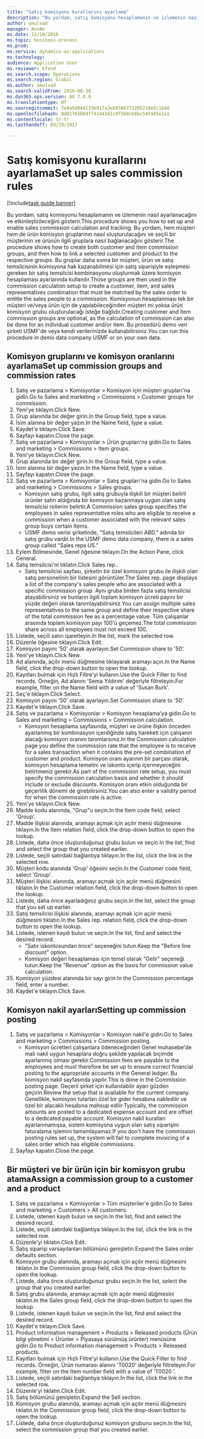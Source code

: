 ```yaml
--- 
title: "Satış komisyonu kurallarını ayarlama"
description: "Bu yordam, satış komisyonu hesaplamanın ve izlemenin nasıl ayarlanacağını ve etkinleştirileceğini gösterir."
author: omulvad
manager: AnnBe
ms.date: 11/10/2016
ms.topic: business-process
ms.prod: 
ms.service: dynamics-ax-applications
ms.technology: 
audience: Application User
ms.reviewer: kfend
ms.search.scope: Operations
ms.search.region: Global
ms.author: omulvad
ms.search.validFrom: 2016-06-30
ms.dyn365.ops.version: AX 7.0.0
ms.translationtype: HT
ms.sourcegitcommit: 7e0a5d044133b917a3eb9386773205218e5c1b40
ms.openlocfilehash: 8d81765884f741443d1c0f5b0cb8bc545945e1a1
ms.contentlocale: tr-tr
ms.lasthandoff: 09/29/2017

---
```

# <a name="set-up-sales-commission-rules"></a><span data-ttu-id="1a200-103">Satış komisyonu kurallarını ayarlama</span><span class="sxs-lookup"><span data-stu-id="1a200-103">Set up sales commission rules</span></span>

[!include[task guide banner](../../includes/task-guide-banner.md)]

<span data-ttu-id="1a200-104">Bu yordam, satış komisyonu hesaplamanın ve izlemenin nasıl ayarlanacağını ve etkinleştirileceğini gösterir.</span><span class="sxs-lookup"><span data-stu-id="1a200-104">This procedure shows you how to set up and enable sales commission calculation and tracking.</span></span> <span data-ttu-id="1a200-105">Bu yordam, hem müşteri hem de ürün komisyon gruplarının nasıl oluşturulacağını ve seçili bir müşterinin ve ürünün ilgili gruplara nasıl bağlanacağını gösterir.</span><span class="sxs-lookup"><span data-stu-id="1a200-105">The procedure shows how to create both customer and item commission groups, and then how to link a selected customer and product to the respective groups.</span></span> <span data-ttu-id="1a200-106">Bu gruplar daha sonra bir müşteri, ürün ve satış temsilcisinin komisyona hak kazanabilmesi için satış siparişiyle eşleşmesi gereken bir satış temsilcisi kombinasyonu oluşturmak üzere komisyon hesaplaması ayarlarında kullanılır.</span><span class="sxs-lookup"><span data-stu-id="1a200-106">Those groups are then used in the commission calculation setup to create a customer, item, and sales representatives combination that must be matched by the sales order to entitle the sales people to a commission.</span></span> <span data-ttu-id="1a200-107">Komisyonun hesaplanması tek bir müşteri ve/veya ürün için de yapılabileceğinden müşteri mi yoksa ürün komisyon grubu oluşturulacağı isteğe bağlıdır.</span><span class="sxs-lookup"><span data-stu-id="1a200-107">Creating customer and item commission groups are optional, as the calculation of commission can also be done for an individual customer and/or item.</span></span> <span data-ttu-id="1a200-108">Bu prosedürü demo veri şirketi USMF'de veya kendi verilerinizde kullanabilirsiniz.</span><span class="sxs-lookup"><span data-stu-id="1a200-108">You can run this procedure in demo data company USMF or on your own data.</span></span>


## <a name="set-up-commission-groups-and-commission-rates"></a><span data-ttu-id="1a200-109">Komisyon gruplarını ve komisyon oranlarını ayarlama</span><span class="sxs-lookup"><span data-stu-id="1a200-109">Set up commission groups and commission rates</span></span>
1. <span data-ttu-id="1a200-110">Satış ve pazarlama > Komisyonlar > Komisyon için müşteri grupları'na gidin.</span><span class="sxs-lookup"><span data-stu-id="1a200-110">Go to Sales and marketing > Commissions > Customer groups for commission.</span></span>
2. <span data-ttu-id="1a200-111">Yeni'ye tıklayın.</span><span class="sxs-lookup"><span data-stu-id="1a200-111">Click New.</span></span>
3. <span data-ttu-id="1a200-112">Grup alanında bir değer girin.</span><span class="sxs-lookup"><span data-stu-id="1a200-112">In the Group field, type a value.</span></span>
4. <span data-ttu-id="1a200-113">İsim alanına bir değer yazın.</span><span class="sxs-lookup"><span data-stu-id="1a200-113">In the Name field, type a value.</span></span>
5. <span data-ttu-id="1a200-114">Kaydet'e tıklayın.</span><span class="sxs-lookup"><span data-stu-id="1a200-114">Click Save.</span></span>
6. <span data-ttu-id="1a200-115">Sayfayı kapatın.</span><span class="sxs-lookup"><span data-stu-id="1a200-115">Close the page.</span></span>
7. <span data-ttu-id="1a200-116">Satış ve pazarlama > Komisyonlar > Ürün grupları'na gidin.</span><span class="sxs-lookup"><span data-stu-id="1a200-116">Go to Sales and marketing > Commissions > Item groups.</span></span>
8. <span data-ttu-id="1a200-117">Yeni'ye tıklayın.</span><span class="sxs-lookup"><span data-stu-id="1a200-117">Click New.</span></span>
9. <span data-ttu-id="1a200-118">Grup alanında bir değer girin.</span><span class="sxs-lookup"><span data-stu-id="1a200-118">In the Group field, type a value.</span></span>
10. <span data-ttu-id="1a200-119">İsim alanına bir değer yazın.</span><span class="sxs-lookup"><span data-stu-id="1a200-119">In the Name field, type a value.</span></span>
11. <span data-ttu-id="1a200-120">Sayfayı kapatın.</span><span class="sxs-lookup"><span data-stu-id="1a200-120">Close the page.</span></span>
12. <span data-ttu-id="1a200-121">Satış ve pazarlama > Komisyonlar > Satış grupları'na gidin.</span><span class="sxs-lookup"><span data-stu-id="1a200-121">Go to Sales and marketing > Commissions > Sales groups.</span></span>
    * <span data-ttu-id="1a200-122">Komisyon satış grubu, ilgili satış grubuyla ilişkili bir müşteri belirli ürünler satın aldığında bir komisyon kazanmaya uygun olan satış temsilcisi rollerini belirtir.</span><span class="sxs-lookup"><span data-stu-id="1a200-122">A Commission sales group specifies the employees in sales representative roles who are eligible to receive a commission when a customer associated with the relevant sales group buys certain items.</span></span>  
    * <span data-ttu-id="1a200-123">USMF demo verisi şirketinde, "Satış temsilcileri ABD." adında bir satış grubu vardır.</span><span class="sxs-lookup"><span data-stu-id="1a200-123">In the USMF demo data company, there is a sales group called "Sales reps US."</span></span>  
13. <span data-ttu-id="1a200-124">Eylem Bölmesinde, Genel öğesine tıklayın.</span><span class="sxs-lookup"><span data-stu-id="1a200-124">On the Action Pane, click General.</span></span>
14. <span data-ttu-id="1a200-125">Satış temsilcisi'ni tıklatın.</span><span class="sxs-lookup"><span data-stu-id="1a200-125">Click Sales rep..</span></span>
    * <span data-ttu-id="1a200-126">Satış temsilcisi sayfası, şirketin bir özel komisyon grubu ile ilişkili olan satış personelinin bir listesini görüntüler.</span><span class="sxs-lookup"><span data-stu-id="1a200-126">The Sales rep. page displays a list of the company's sales people who are associated with a specific commission group.</span></span> <span data-ttu-id="1a200-127">Aynı gruba birden fazla satış temsilcisi atayabilirsiniz ve bunların ilgili toplam komisyon ücreti payını bir yüzde değeri olarak tanımlayabilirsiniz.</span><span class="sxs-lookup"><span data-stu-id="1a200-127">You can assign multiple sales representatives to the same group and define their respective share of the total commission fee as a percentage value.</span></span> <span data-ttu-id="1a200-128">Tüm çalışanlar arasında toplam komisyon payı 100'ü geçemez.</span><span class="sxs-lookup"><span data-stu-id="1a200-128">The total commission share across all employees must not exceed 100.</span></span>  
15. <span data-ttu-id="1a200-129">Listede, seçili satırı işaretleyin.</span><span class="sxs-lookup"><span data-stu-id="1a200-129">In the list, mark the selected row.</span></span>
16. <span data-ttu-id="1a200-130">Düzenle öğesine tıklayın.</span><span class="sxs-lookup"><span data-stu-id="1a200-130">Click Edit.</span></span>
17. <span data-ttu-id="1a200-131">Komisyon payını '50' olarak ayarlayın.</span><span class="sxs-lookup"><span data-stu-id="1a200-131">Set Commission share to '50'.</span></span>
18. <span data-ttu-id="1a200-132">Yeni'ye tıklayın.</span><span class="sxs-lookup"><span data-stu-id="1a200-132">Click New.</span></span>
19. <span data-ttu-id="1a200-133">Ad alanında, açılır menü düğmesine tıklayarak aramayı açın.</span><span class="sxs-lookup"><span data-stu-id="1a200-133">In the Name field, click the drop-down button to open the lookup.</span></span>
20. <span data-ttu-id="1a200-134">Kayıtları bulmak için Hızlı Filtre'yi kullanın.</span><span class="sxs-lookup"><span data-stu-id="1a200-134">Use the Quick Filter to find records.</span></span> <span data-ttu-id="1a200-135">Örneğin, Ad alanını 'Sema Yıldırım' değeriyle filtreleyin.</span><span class="sxs-lookup"><span data-stu-id="1a200-135">For example, filter on the Name field with a value of 'Susan Burk'.</span></span>
21. <span data-ttu-id="1a200-136">Seç'e tıklayın.</span><span class="sxs-lookup"><span data-stu-id="1a200-136">Click Select.</span></span>
22. <span data-ttu-id="1a200-137">Komisyon payını '50' olarak ayarlayın.</span><span class="sxs-lookup"><span data-stu-id="1a200-137">Set Commission share to '50'.</span></span>
23. <span data-ttu-id="1a200-138">Kaydet'e tıklayın.</span><span class="sxs-lookup"><span data-stu-id="1a200-138">Click Save.</span></span>
24. <span data-ttu-id="1a200-139">Satış ve pazarlama > Komisyonlar > Komisyon hesaplama'ya gidin.</span><span class="sxs-lookup"><span data-stu-id="1a200-139">Go to Sales and marketing > Commissions > Commission calculation.</span></span>
    * <span data-ttu-id="1a200-140">Komisyon hesaplama sayfasında, müşteri ve ürüne ilişkin önceden ayarlanmış bir kombinasyon içerdiğinde satış hareketi için çalışanın alacağı komisyon oranını tanımlarsınız.</span><span class="sxs-lookup"><span data-stu-id="1a200-140">In the Commission calculation page you define the commission rate that the employee is to receive for a sales transaction when it contains the pre-set combination of customer and product.</span></span> <span data-ttu-id="1a200-141">Komisyon oranı ayarının bir parçası olarak, komisyon hesaplama temelini ve iskonto içerip içermeyeceğini belirtmeniz gerekir.</span><span class="sxs-lookup"><span data-stu-id="1a200-141">As part of the commission rate setup, you must specify the commission calculation basis and whether it should include or exclude discounts.</span></span> <span data-ttu-id="1a200-142">Komisyon oranı etkin olduğunda bir geçerlilik dönemi de girebilirsiniz.</span><span class="sxs-lookup"><span data-stu-id="1a200-142">You can also enter a validity period for when the commission rate is active.</span></span>  
25. <span data-ttu-id="1a200-143">Yeni'ye tıklayın.</span><span class="sxs-lookup"><span data-stu-id="1a200-143">Click New.</span></span>
26. <span data-ttu-id="1a200-144">Madde kodu alanında, "Grup"u seçin.</span><span class="sxs-lookup"><span data-stu-id="1a200-144">In the Item code field, select 'Group'.</span></span>
27. <span data-ttu-id="1a200-145">Madde ilişkisi alanında, aramayı açmak için açılır menü düğmesine tıklayın.</span><span class="sxs-lookup"><span data-stu-id="1a200-145">In the Item relation field, click the drop-down button to open the lookup.</span></span>
28. <span data-ttu-id="1a200-146">Listede, daha önce oluşturduğunuz grubu bulun ve seçin.</span><span class="sxs-lookup"><span data-stu-id="1a200-146">In the list, find and select the group that you created earlier.</span></span>
29. <span data-ttu-id="1a200-147">Listede, seçili satırdaki bağlantıya tıklayın.</span><span class="sxs-lookup"><span data-stu-id="1a200-147">In the list, click the link in the selected row.</span></span>
30. <span data-ttu-id="1a200-148">Müşteri kodu alanında 'Grup' öğesini seçin.</span><span class="sxs-lookup"><span data-stu-id="1a200-148">In the Customer code field, select 'Group'.</span></span>
31. <span data-ttu-id="1a200-149">Müşteri ilişkisi alanında, aramayı açmak için açılır menü düğmesini tıklatın.</span><span class="sxs-lookup"><span data-stu-id="1a200-149">In the Customer relation field, click the drop-down button to open the lookup.</span></span>
32. <span data-ttu-id="1a200-150">Listede, daha önce ayarladığınız grubu seçin.</span><span class="sxs-lookup"><span data-stu-id="1a200-150">In the list, select the group that you set up earlier.</span></span>
33. <span data-ttu-id="1a200-151">Satış temsilcisi ilişkisi alanında, aramayı açmak için açılır menü düğmesini tıklatın.</span><span class="sxs-lookup"><span data-stu-id="1a200-151">In the Sales rep. relation field, click the drop-down button to open the lookup.</span></span>
34. <span data-ttu-id="1a200-152">Listede, istenen kaydı bulun ve seçin.</span><span class="sxs-lookup"><span data-stu-id="1a200-152">In the list, find and select the desired record.</span></span>
    * <span data-ttu-id="1a200-153">"Satır iskontosundan önce" seçeneğini tutun.</span><span class="sxs-lookup"><span data-stu-id="1a200-153">Keep the "Before line discount" option.</span></span>  
    * <span data-ttu-id="1a200-154">Komisyon değeri hesaplaması için temel olarak "Gelir" seçeneği tutun.</span><span class="sxs-lookup"><span data-stu-id="1a200-154">Keep the "Revenue" option as the basis for commission value calculation.</span></span>    
35. <span data-ttu-id="1a200-155">Komisyon yüzdesi alanında bir sayı girin.</span><span class="sxs-lookup"><span data-stu-id="1a200-155">In the Commission percentage field, enter a number.</span></span>
36. <span data-ttu-id="1a200-156">Kaydet'e tıklayın.</span><span class="sxs-lookup"><span data-stu-id="1a200-156">Click Save.</span></span>

## <a name="setting-up-commission-posting"></a><span data-ttu-id="1a200-157">Komisyon nakil ayarları</span><span class="sxs-lookup"><span data-stu-id="1a200-157">Setting up commission posting</span></span>
1. <span data-ttu-id="1a200-158">Satış ve pazarlama > Komisyonlar > Komisyon nakil'e gidin.</span><span class="sxs-lookup"><span data-stu-id="1a200-158">Go to Sales and marketing > Commissions > Commission posting.</span></span>
    * <span data-ttu-id="1a200-159">Komisyon ücretleri çalışanlara ödeneceğinden Genel muhasebe'de mali nakli uygun hesaplara doğru şekilde yapılacak biçimde ayarlanmış olması gerekir.</span><span class="sxs-lookup"><span data-stu-id="1a200-159">Commission fees are payable to the employees and must therefore be set up to ensure correct financial posting to the appropriate accounts in the General ledger.</span></span> <span data-ttu-id="1a200-160">Bu komisyon nakil sayfasında yapılır.</span><span class="sxs-lookup"><span data-stu-id="1a200-160">This is done in the Commission posting page.</span></span> <span data-ttu-id="1a200-161">Geçerli şirket için kullanılabilir ayarı gözden geçirin.</span><span class="sxs-lookup"><span data-stu-id="1a200-161">Review the setup that is available for the current company.</span></span> <span data-ttu-id="1a200-162">Genellikle, komisyon tutarları özel bir gider hesabına nakledilir ve özel bir alacaklı hesabına mahsup edilir.</span><span class="sxs-lookup"><span data-stu-id="1a200-162">Typically, the commission amounts are posted to a dedicated expense account and are offset to a dedicated payable account.</span></span> <span data-ttu-id="1a200-163">Komisyon nakil kuralları ayarlanmamışsa, sistem komisyona uygun olan satış siparişini faturalama işlemini tamamlayamaz.</span><span class="sxs-lookup"><span data-stu-id="1a200-163">If you don't have the commission posting rules set up, the system will fail to complete invoicing of a sales order which has eligible commissions.</span></span>  
2. <span data-ttu-id="1a200-164">Sayfayı kapatın.</span><span class="sxs-lookup"><span data-stu-id="1a200-164">Close the page.</span></span>

## <a name="assign-a-commission-group-to-a-customer-and-a-product"></a><span data-ttu-id="1a200-165">Bir müşteri ve bir ürün için bir komisyon grubu atama</span><span class="sxs-lookup"><span data-stu-id="1a200-165">Assign a commission group to a customer and a product</span></span>
1. <span data-ttu-id="1a200-166">Satış ve pazarlama > Komisyonlar > Tüm müşteriler'e gidin.</span><span class="sxs-lookup"><span data-stu-id="1a200-166">Go to Sales and marketing > Customers > All customers.</span></span>
2. <span data-ttu-id="1a200-167">Listede, istenen kaydı bulun ve seçin.</span><span class="sxs-lookup"><span data-stu-id="1a200-167">In the list, find and select the desired record.</span></span>
3. <span data-ttu-id="1a200-168">Listede, seçili satırdaki bağlantıya tıklayın.</span><span class="sxs-lookup"><span data-stu-id="1a200-168">In the list, click the link in the selected row.</span></span>
4. <span data-ttu-id="1a200-169">Düzenle'yi tıklatın.</span><span class="sxs-lookup"><span data-stu-id="1a200-169">Click Edit.</span></span>
5. <span data-ttu-id="1a200-170">Satış siparişi varsayılanları bölümünü genişletin.</span><span class="sxs-lookup"><span data-stu-id="1a200-170">Expand the Sales order defaults section.</span></span>
6. <span data-ttu-id="1a200-171">Komisyon grubu alanında, aramayı açmak için açılır menü düğmesini tıklatın.</span><span class="sxs-lookup"><span data-stu-id="1a200-171">In the Commission group field, click the drop-down button to open the lookup.</span></span>
7. <span data-ttu-id="1a200-172">Listede, daha önce oluşturduğunuz grubu seçin.</span><span class="sxs-lookup"><span data-stu-id="1a200-172">In the list, select the group that you created earlier.</span></span>
8. <span data-ttu-id="1a200-173">Satış grubu alanında, aramayı açmak için açılır menü düğmesini tıklatın.</span><span class="sxs-lookup"><span data-stu-id="1a200-173">In the Sales group field, click the drop-down button to open the lookup.</span></span>
9. <span data-ttu-id="1a200-174">Listede, istenen kaydı bulun ve seçin.</span><span class="sxs-lookup"><span data-stu-id="1a200-174">In the list, find and select the desired record.</span></span>
10. <span data-ttu-id="1a200-175">Kaydet'e tıklayın.</span><span class="sxs-lookup"><span data-stu-id="1a200-175">Click Save.</span></span>
11. <span data-ttu-id="1a200-176">Product information management > Products > Released products (Ürün bilgi yönetimi > Ürünler > Piyasaya sürülmüş ürünler) menüsüne gidin.</span><span class="sxs-lookup"><span data-stu-id="1a200-176">Go to Product information management > Products > Released products.</span></span>
12. <span data-ttu-id="1a200-177">Kayıtları bulmak için Hızlı Filtre'yi kullanın.</span><span class="sxs-lookup"><span data-stu-id="1a200-177">Use the Quick Filter to find records.</span></span> <span data-ttu-id="1a200-178">Örneğin, Ürün numarası alanını 'T0020' değeriyle filtreleyin.</span><span class="sxs-lookup"><span data-stu-id="1a200-178">For example, filter on the Item number field with a value of 'T0020 '.</span></span>
13. <span data-ttu-id="1a200-179">Listede, seçili satırdaki bağlantıya tıklayın.</span><span class="sxs-lookup"><span data-stu-id="1a200-179">In the list, click the link in the selected row.</span></span>
14. <span data-ttu-id="1a200-180">Düzenle'yi tıklatın.</span><span class="sxs-lookup"><span data-stu-id="1a200-180">Click Edit.</span></span>
15. <span data-ttu-id="1a200-181">Satış bölümünü genişletin.</span><span class="sxs-lookup"><span data-stu-id="1a200-181">Expand the Sell section.</span></span>
16. <span data-ttu-id="1a200-182">Komisyon grubu alanında, aramayı açmak için açılır menü düğmesini tıklatın.</span><span class="sxs-lookup"><span data-stu-id="1a200-182">In the Commission group field, click the drop-down button to open the lookup.</span></span>
17. <span data-ttu-id="1a200-183">Listede, daha önce oluşturduğunuz komisyon grubunu seçin.</span><span class="sxs-lookup"><span data-stu-id="1a200-183">In the list, select the commission group that you created earlier.</span></span>


